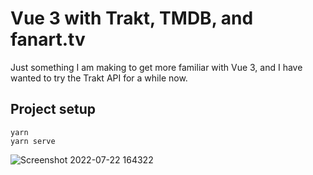 # Vue 3 with Trakt, TMDB, and fanart.tv 

Just something I am making to get more familiar with Vue 3, and I have wanted to try the Trakt API for a while now.

## Project setup
```
yarn
yarn serve
```

![Screenshot 2022-07-22 164322](https://user-images.githubusercontent.com/7110108/180516239-75f05d20-3a96-4fd8-aa58-23fec40d6c66.png)
